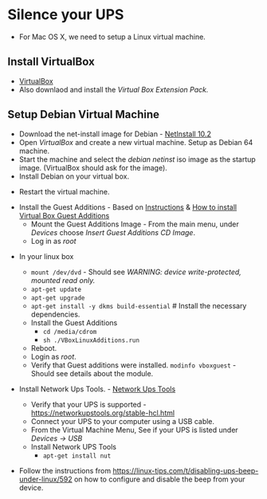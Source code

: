# Silence your UPS

- For Mac OS X, we need to setup a Linux virtual machine.

## Install VirtualBox

- [VirtualBox](https://www.virtualbox.org/wiki/Downloads)
- Also downlaod and install the _Virtual Box Extension Pack._

## Setup Debian Virtual Machine

- Download the net-install image for Debian - [NetInstall 10.2](http://ftp.is.co.za/debian-cd/current/amd64/iso-cd/debian-10.2.0-amd64-netinst.iso)
- Open _VirtualBox_ and create a new virtual machine. Setup as Debian 64 machine.
- Start the machine and select the _debian netinst_ iso image as the startup image. (VirtualBox should ask for the image).
- Install Debian on your virtual box.

* Restart the virtual machine.

- Install the Guest Additions - Based on [Instructions](https://www.techrepublic.com/article/how-to-install-virtualbox-guest-additions-on-a-gui-less-ubuntu-server-host/) & [How to install Virtual Box Guest Additions](https://superuser.com/questions/950431/how-to-install-virtual-box-guest-additions-on-debian)
  - Mount the Guest Additions Image - From the main menu, under _Devices_ choose _Insert Guest Additions CD Image_.
  - Log in as _root_

* In your linux box
  - `mount /dev/dvd` - Should see _WARNING: device write-protected, mounted read only._
  - `apt-get update`
  - `apt-get upgrade`
  - `apt-get install -y dkms build-essential` # Install the necessary dependencies.
  - Install the Guest Additions
    - `cd /media/cdrom`
    - `sh ./VBoxLinuxAdditions.run`
  - Reboot.
  - Login as _root_.
  - Verify that Guest additions were installed. `modinfo vboxguest` - Should see details about the module.
* Install Network Ups Tools. - [Network Ups Tools](https://networkupstools.org)

  - Verify that your UPS is supported - https://networkupstools.org/stable-hcl.html
  - Connect your UPS to your computer using a USB cable.
  - From the Virtual Machine Menu, See if your UPS is listed under _Devices -> USB_
  - Install Network UPS Tools
    - `apt-get install nut`

* Follow the instructions from https://linux-tips.com/t/disabling-ups-beep-under-linux/592 on how to configure and disable the beep from your device.
